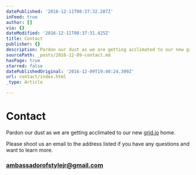 ```yaml
---
datePublished: '2016-12-11T08:37:32.287Z'
inFeed: true
author: []
via: {}
dateModified: '2016-12-11T08:37:31.425Z'
title: Contact
publisher: {}
description: Pardon our dust as we are getting acclimated to our new grid.io home.
sourcePath: _posts/2016-12-09-contact.md
hasPage: true
starred: false
datePublishedOriginal: '2016-12-09T19:40:24.309Z'
url: contact/index.html
_type: Article

---
```

# **Contact**

Pardon our dust as we are getting acclimated to our new [grid.io][0] home.

Please shoot us an email to the address listed if you have any questions and want to learn more.

### **[ambassadorofstylejr@gmail.com][1]**

[0]: https://thegrid.io/ "thegrid"
[1]: http://ambassadorofstylejr@gmail.com/ "Send an Urgent email"